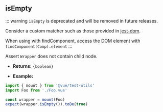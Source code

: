 ## isEmpty

::: warning
`isEmpty` is deprecated and will be removed in future releases.

Consider a custom matcher such as those provided in [jest-dom](https://github.com/testing-library/jest-dom#tobeempty).

When using with findComponent, access the DOM element with `findComponent(Comp).element`
:::

Assert `Wrapper` does not contain child node.

- **Returns:** `{boolean}`

- **Example:**

```js
import { mount } from '@vue/test-utils'
import Foo from './Foo.vue'

const wrapper = mount(Foo)
expect(wrapper.isEmpty()).toBe(true)
```
